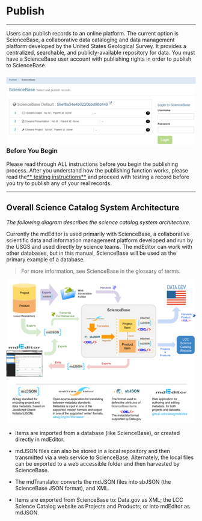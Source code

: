 # Publish

---

Users can publish records to an online platform. The current option is ScienceBase, a collaborative data cataloging and data management platform developed by the United States Geological Survey. It provides a centralized, searchable, and publicly-available repository for data. You must have a ScienceBase user account with publishing rights in order to publish to ScienceBase.

### ![](/assets/publish_screenshot_overview.png)Before You Begin

Please read through ALL instructions before you begin the publishing process. After you understand how the publishing function works, please read the[** testing instructions**](/publish/instructions-for-testing-publishing.md) and proceed with testing a record before you try to publish any of your real records.

---

## Overall Science Catalog System Architecture

_The following diagram describes the science catalog system architecture._

Currently the mdEditor is used primarily with ScienceBase, a collaborative scientific data and information management platform developed and run by the USGS and used directly by science teams. The mdEditor can work with other databases, but in this manual, ScienceBase will be used as the primary example of a database.

> For more information, see ScienceBase in the glossary of terms.

![](/assets/science_catalog_system_architecture.png)

* Items are imported from a database \(like ScienceBase\), or created directly in mdEditor.
* mdJSON files can also be stored in a local repository and then transmitted via a web service to ScienceBase. Alternately, the  local files can be exported to a web accessible folder and then harvested by ScienceBase.

* The mdTranslator converts the mdJSON files into sbJSON \(the ScienceBase JSON format\), and XML.

* Items are exported from ScienceBase to: Data.gov as XML; the LCC Science Catalog website as Projects and Products; or into mdEditor as mdJSON.



